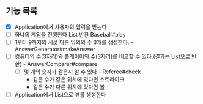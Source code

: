 
## 기능 목록
- [x] Application에서 사용자의 입력을 받는다
- [ ] 하나의 게임을 진행한다 List<enum> 반환 Baseball#play
- [ ] 1부터 9까지의 서로 다른 임의의 수 3개를 생성한다. - AnswerGenerator#makeAnswer
- [ ] 컴퓨터의 수(3자리)와 플레이어의 수(3자리)를 비교할 수 있다.(결과는 List<enum>으로 반환) - AnswerComparer#compare
  - [ ] 몇 개의 숫자가 같은지 알 수 있다 - Referee#check 
    - 같은 수가 같은 위치에 있다면 스트라이크
    - 같은 수가 다른 위치에 있다면 볼
- [ ] Application에서 List<enum>으로 뷰를 생성한다